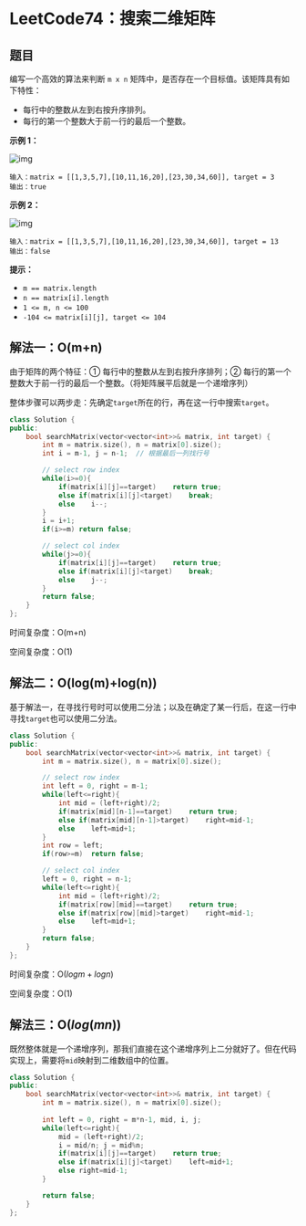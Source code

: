 # LeetCode74：搜索二维矩阵

## 题目

编写一个高效的算法来判断 `m x n` 矩阵中，是否存在一个目标值。该矩阵具有如下特性：

- 每行中的整数从左到右按升序排列。
- 每行的第一个整数大于前一行的最后一个整数。

 

**示例 1：**

![img](https://assets.leetcode.com/uploads/2020/10/05/mat.jpg)

```
输入：matrix = [[1,3,5,7],[10,11,16,20],[23,30,34,60]], target = 3
输出：true
```

**示例 2：**

![img](https://assets.leetcode-cn.com/aliyun-lc-upload/uploads/2020/11/25/mat2.jpg)

```
输入：matrix = [[1,3,5,7],[10,11,16,20],[23,30,34,60]], target = 13
输出：false
```

 

**提示：**

- `m == matrix.length`
- `n == matrix[i].length`
- `1 <= m, n <= 100`
- `-104 <= matrix[i][j], target <= 104`

## 解法一：O(m+n)

由于矩阵的两个特征：① 每行中的整数从左到右按升序排列；② 每行的第一个整数大于前一行的最后一个整数。（将矩阵展平后就是一个递增序列）

整体步骤可以两步走：先确定`target`所在的行，再在这一行中搜索`target`。

```c++
class Solution {
public:
    bool searchMatrix(vector<vector<int>>& matrix, int target) {
        int m = matrix.size(), n = matrix[0].size();
        int i = m-1, j = n-1;  // 根据最后一列找行号

        // select row index
        while(i>=0){
            if(matrix[i][j]==target)    return true;
            else if(matrix[i][j]<target)    break;
            else    i--;
        }
        i = i+1;
        if(i>=m) return false;

        // select col index
        while(j>=0){
            if(matrix[i][j]==target)    return true;
            else if(matrix[i][j]<target)    break;
            else    j--;
        }
        return false;
    }           
};
```

时间复杂度：O(m+n)

空间复杂度：O(1)

## 解法二：O(log(m)+log(n))

基于解法一，在寻找行号时可以使用二分法；以及在确定了某一行后，在这一行中寻找`target`也可以使用二分法。

```c++
class Solution {
public:
    bool searchMatrix(vector<vector<int>>& matrix, int target) {
        int m = matrix.size(), n = matrix[0].size();

        // select row index
        int left = 0, right = m-1;
        while(left<=right){
            int mid = (left+right)/2;
            if(matrix[mid][n-1]==target)    return true;
            else if(matrix[mid][n-1]>target)    right=mid-1;
            else    left=mid+1;
        }
        int row = left;
        if(row>=m)  return false;

        // select col index
        left = 0, right = n-1;
        while(left<=right){
            int mid = (left+right)/2;
            if(matrix[row][mid]==target)    return true;
            else if(matrix[row][mid]>target)    right=mid-1;
            else    left=mid+1;
        }
        return false;
    }           
};
```

时间复杂度：O($logm+logn$)

空间复杂度：O(1)

## 解法三：O($log(mn)$)

既然整体就是一个递增序列，那我们直接在这个递增序列上二分就好了。但在代码实现上，需要将`mid`映射到二维数组中的位置。

```c++
class Solution {
public:
    bool searchMatrix(vector<vector<int>>& matrix, int target) {
        int m = matrix.size(), n = matrix[0].size();
        
        int left = 0, right = m*n-1, mid, i, j;
        while(left<=right){
            mid = (left+right)/2;
            i = mid/n; j = mid%n;
            if(matrix[i][j]==target)    return true;
            else if(matrix[i][j]<target)    left=mid+1;
            else right=mid-1;
        }

        return false;
    }           
};
```


